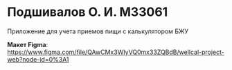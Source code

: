 # Подшивалов О. И. M33061

Приложение для учета приемов пищи с калькулятором БЖУ

__Макет Figma__:  
https://www.figma.com/file/QAwCMx3WIyVQ0mx33ZQBdB/wellcal-project-web?node-id=0%3A1
